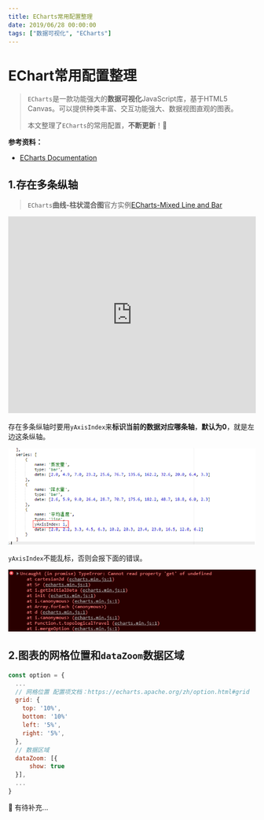 ```yaml
---
title: ECharts常用配置整理
date: 2019/06/28 00:00:00
tags: ["数据可视化", "ECharts"]
---
```


# EChart常用配置整理

<ClientOnly>
  <display-bar :displayData="$frontmatter"></display-bar>
</ClientOnly>

> `ECharts`是一款功能强大的**数据可视化**JavaScript库，基于HTML5 Canvas。可以提供种类丰富、交互功能强大、数据视图直观的图表。
>
> 本文整理了`ECharts`的常用配置，**不断更新**！📝

**参考资料：**

* [ECharts Documentation](https://echarts.apache.org/zh/api.html#echarts)

## 1.存在多条纵轴

> `ECharts`**曲线-柱状混合图**官方实例[ECharts-Mixed Line and Bar](https://echarts.apache.org/examples/zh/editor.html?c=mix-line-bar)

<iframe  height=400 width=100%
src="https://echarts.apache.org/examples/zh/editor.html?c=mix-line-bar"
frameborder=0
allowfullscreen>
</iframe>

存在多条纵轴时要用`yAxisIndex`来**标识当前的数据对应哪条轴**，**默认为0**，就是左边这条纵轴。

![echart-config-01](/images/frontend/other/echart-config-01.png)

`yAxisIndex`不能乱标，否则会报下面的错误。

![echart-config-02](/images/frontend/other/echart-config-02.png)

## 2.图表的网格位置和`dataZoom`数据区域

```js
const option = {
  ...
  // 网格位置 配置项文档：https://echarts.apache.org/zh/option.html#grid
  grid: {
    top: '10%',
    bottom: '10%'
    left: '5%',
    right: '5%',
  },
  // 数据区域
  dataZoom: [{
	  show: true
  }],
  ...
}
```



🍗 有待补充...